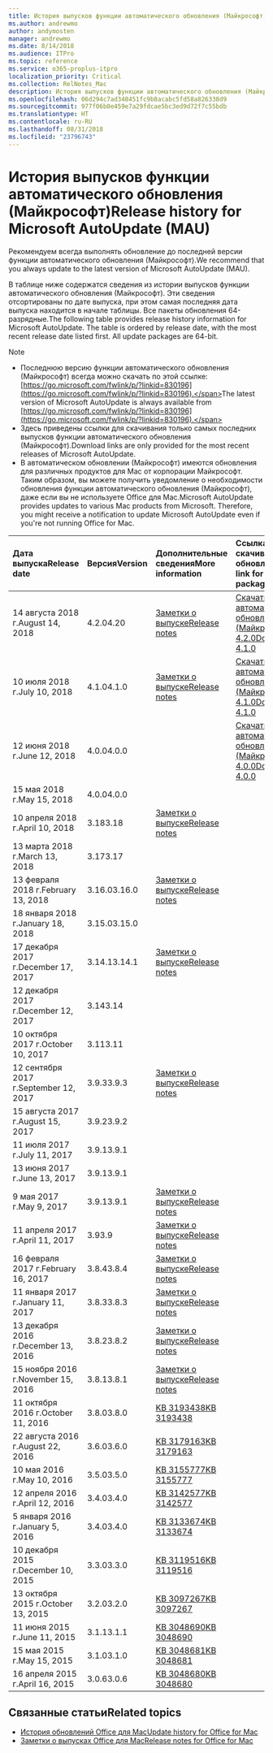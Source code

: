```yaml
---
title: История выпусков функции автоматического обновления (Майкрософт)
ms.author: andrewmo
author: andymosten
manager: andrewmo
ms.date: 8/14/2018
ms.audience: ITPro
ms.topic: reference
ms.service: o365-proplus-itpro
localization_priority: Critical
ms.collection: RelNotes_Mac
description: История выпусков функции автоматического обновления (Майкрософт) для ИТ-специалистов
ms.openlocfilehash: 06d294c7ad348451fc9b8acabc5fd58a826338d9
ms.sourcegitcommit: 977f06b0e459e7a29fdcae5bc3ed9d72f7c55bdb
ms.translationtype: HT
ms.contentlocale: ru-RU
ms.lasthandoff: 08/31/2018
ms.locfileid: "23796743"
---
```

# <a name="release-history-for-microsoft-autoupdate-mau"></a><span data-ttu-id="bd36a-103">История выпусков функции автоматического обновления (Майкрософт)</span><span class="sxs-lookup"><span data-stu-id="bd36a-103">Release history for Microsoft AutoUpdate (MAU)</span></span>
 
<span data-ttu-id="bd36a-104">Рекомендуем всегда выполнять обновление до последней версии функции автоматического обновления (Майкрософт).</span><span class="sxs-lookup"><span data-stu-id="bd36a-104">We recommend that you always update to the latest version of Microsoft AutoUpdate (MAU).</span></span>

<span data-ttu-id="bd36a-p101">В таблице ниже содержатся сведения из истории выпусков функции автоматического обновления (Майкрософт). Эти сведения отсортированы по дате выпуска, при этом самая последняя дата выпуска находится в начале таблицы. Все пакеты обновления 64-разрядные.</span><span class="sxs-lookup"><span data-stu-id="bd36a-p101">The following table provides release history information for Microsoft AutoUpdate. The table is ordered by release date, with the most recent release date listed first. All update packages are 64-bit.</span></span>

> [!NOTE]
> - <span data-ttu-id="bd36a-108">Последнюю версию функции автоматического обновления (Майкрософт) всегда можно скачать по этой ссылке: [https://go.microsoft.com/fwlink/p/?linkid=830196](https://go.microsoft.com/fwlink/p/?linkid=830196).</span><span class="sxs-lookup"><span data-stu-id="bd36a-108">The latest version of Microsoft AutoUpdate is always available from [https://go.microsoft.com/fwlink/p/?linkid=830196](https://go.microsoft.com/fwlink/p/?linkid=830196).</span></span>
> - <span data-ttu-id="bd36a-109">Здесь приведены ссылки для скачивания только самых последних выпусков функции автоматического обновления (Майкрософт).</span><span class="sxs-lookup"><span data-stu-id="bd36a-109">Download links are only provided for the most recent releases of Microsoft AutoUpdate.</span></span>
> - <span data-ttu-id="bd36a-p102">В автоматическом обновлении (Майкрософт) имеются обновления для различных продуктов для Mac от корпорации Майкрософт. Таким образом, вы можете получить уведомление о необходимости обновления функции автоматического обновления (Майкрософт), даже если вы не используете Office для Mac.</span><span class="sxs-lookup"><span data-stu-id="bd36a-p102">Microsoft AutoUpdate provides updates to various Mac products from Microsoft. Therefore, you might receive a notification to update Microsoft AutoUpdate even if you're not running Office for Mac.</span></span>
  
|<span data-ttu-id="bd36a-112">**Дата выпуска**</span><span class="sxs-lookup"><span data-stu-id="bd36a-112">**Release date**</span></span>|<span data-ttu-id="bd36a-113">**Версия**</span><span class="sxs-lookup"><span data-stu-id="bd36a-113">**Version**</span></span>|<span data-ttu-id="bd36a-114">**Дополнительные сведения**</span><span class="sxs-lookup"><span data-stu-id="bd36a-114">**More information**</span></span>|<span data-ttu-id="bd36a-115">**Ссылка для скачивания пакета обновления**</span><span class="sxs-lookup"><span data-stu-id="bd36a-115">**Download link for the update package**</span></span>|
|:-----|:-----|:-----|:-----|
|<span data-ttu-id="bd36a-116">14 августа 2018 г.</span><span class="sxs-lookup"><span data-stu-id="bd36a-116">August 14, 2018</span></span>  <br/> |<span data-ttu-id="bd36a-117">4.2.0</span><span class="sxs-lookup"><span data-stu-id="bd36a-117">4.20</span></span>  <br/> |[<span data-ttu-id="bd36a-118">Заметки о выпуске</span><span class="sxs-lookup"><span data-stu-id="bd36a-118">Release notes</span></span>](release-notes-office-for-mac.md#august-2018-release) <br/> |[<span data-ttu-id="bd36a-119">Скачать автоматическое обновление (Майкрософт) версии 4.2.0</span><span class="sxs-lookup"><span data-stu-id="bd36a-119">Download MAU 4.1.0</span></span>](https://officecdn.microsoft.com/pr/C1297A47-86C4-4C1F-97FA-950631F94777/OfficeMac/Microsoft_AutoUpdate_4.2.18081201_Updater.pkg) <br/> |
|<span data-ttu-id="bd36a-120">10 июля 2018 г.</span><span class="sxs-lookup"><span data-stu-id="bd36a-120">July 10, 2018</span></span>  <br/> |<span data-ttu-id="bd36a-121">4.1.0</span><span class="sxs-lookup"><span data-stu-id="bd36a-121">4.1.0</span></span>  <br/> |[<span data-ttu-id="bd36a-122">Заметки о выпуске</span><span class="sxs-lookup"><span data-stu-id="bd36a-122">Release notes</span></span>](release-notes-office-for-mac.md#july-2018-release) <br/> |[<span data-ttu-id="bd36a-123">Скачать автоматическое обновление (Майкрософт) версии 4.1.0</span><span class="sxs-lookup"><span data-stu-id="bd36a-123">Download MAU 4.1.0</span></span>](https://officecdn.microsoft.com/pr/C1297A47-86C4-4C1F-97FA-950631F94777/OfficeMac/Microsoft_AutoUpdate_4.1.18070902_Updater.pkg) <br/> |
|<span data-ttu-id="bd36a-124">12 июня 2018 г.</span><span class="sxs-lookup"><span data-stu-id="bd36a-124">June 12, 2018</span></span>  <br/> |<span data-ttu-id="bd36a-125">4.0.0</span><span class="sxs-lookup"><span data-stu-id="bd36a-125">4.0.0</span></span>  <br/> ||[<span data-ttu-id="bd36a-126">Скачать автоматическое обновление (Майкрософт) версии 4.0.0</span><span class="sxs-lookup"><span data-stu-id="bd36a-126">Download MAU 4.0.0</span></span>](https://officecdn.microsoft.com/pr/C1297A47-86C4-4C1F-97FA-950631F94777/OfficeMac/Microsoft_AutoUpdate_4.0.18061000_Updater.pkg) <br/> |
|<span data-ttu-id="bd36a-127">15 мая 2018 г.</span><span class="sxs-lookup"><span data-stu-id="bd36a-127">May 15, 2018</span></span>  <br/> |<span data-ttu-id="bd36a-128">4.0.0</span><span class="sxs-lookup"><span data-stu-id="bd36a-128">4.0.0</span></span>  <br/> |||
|<span data-ttu-id="bd36a-129">10 апреля 2018 г.</span><span class="sxs-lookup"><span data-stu-id="bd36a-129">April 10, 2018</span></span>  <br/> |<span data-ttu-id="bd36a-130">3.18</span><span class="sxs-lookup"><span data-stu-id="bd36a-130">3.18</span></span>  <br/> |[<span data-ttu-id="bd36a-131">Заметки о выпуске</span><span class="sxs-lookup"><span data-stu-id="bd36a-131">Release notes</span></span>](release-notes-office-for-mac.md#april-2018-release) <br/> ||
|<span data-ttu-id="bd36a-132">13 марта 2018 г.</span><span class="sxs-lookup"><span data-stu-id="bd36a-132">March 13, 2018</span></span>  <br/> |<span data-ttu-id="bd36a-133">3.17</span><span class="sxs-lookup"><span data-stu-id="bd36a-133">3.17</span></span>  <br/> |||
|<span data-ttu-id="bd36a-134">13 февраля 2018 г.</span><span class="sxs-lookup"><span data-stu-id="bd36a-134">February 13, 2018</span></span>  <br/> |<span data-ttu-id="bd36a-135">3.16.0</span><span class="sxs-lookup"><span data-stu-id="bd36a-135">3.16.0</span></span>  <br/> |[<span data-ttu-id="bd36a-136">Заметки о выпуске</span><span class="sxs-lookup"><span data-stu-id="bd36a-136">Release notes</span></span>](release-notes-office-for-mac.md#february-2018-release) <br/> | <br/> |
|<span data-ttu-id="bd36a-137">18 января 2018 г.</span><span class="sxs-lookup"><span data-stu-id="bd36a-137">January 18, 2018</span></span>  <br/> |<span data-ttu-id="bd36a-138">3.15.0</span><span class="sxs-lookup"><span data-stu-id="bd36a-138">3.15.0</span></span>  <br/> |<br/> |
|<span data-ttu-id="bd36a-139">17 декабря 2017 г.</span><span class="sxs-lookup"><span data-stu-id="bd36a-139">December 17, 2017</span></span>  <br/> |<span data-ttu-id="bd36a-140">3.14.1</span><span class="sxs-lookup"><span data-stu-id="bd36a-140">3.14.1</span></span>  <br/> |[<span data-ttu-id="bd36a-141">Заметки о выпуске</span><span class="sxs-lookup"><span data-stu-id="bd36a-141">Release notes</span></span>](release-notes-office-for-mac.md#december-2017-release) <br/> | <br/> |
|<span data-ttu-id="bd36a-142">12 декабря 2017 г.</span><span class="sxs-lookup"><span data-stu-id="bd36a-142">December 12, 2017</span></span>  <br/> |<span data-ttu-id="bd36a-143">3.14</span><span class="sxs-lookup"><span data-stu-id="bd36a-143">3.14</span></span>  <br/> ||  <br/> |
|<span data-ttu-id="bd36a-144">10 октября 2017 г.</span><span class="sxs-lookup"><span data-stu-id="bd36a-144">October 10, 2017</span></span>  <br/> |<span data-ttu-id="bd36a-145">3.11</span><span class="sxs-lookup"><span data-stu-id="bd36a-145">3.11</span></span>  <br/> ||<br/> |
|<span data-ttu-id="bd36a-146">12 сентября 2017 г.</span><span class="sxs-lookup"><span data-stu-id="bd36a-146">September 12, 2017</span></span>  <br/> |<span data-ttu-id="bd36a-147">3.9.3</span><span class="sxs-lookup"><span data-stu-id="bd36a-147">3.9.3</span></span>  <br/> |[<span data-ttu-id="bd36a-148">Заметки о выпуске</span><span class="sxs-lookup"><span data-stu-id="bd36a-148">Release notes</span></span>](release-notes-office-for-mac.md#september-2017-release) <br/> |<br/> |
|<span data-ttu-id="bd36a-149">15 августа 2017 г.</span><span class="sxs-lookup"><span data-stu-id="bd36a-149">August 15, 2017</span></span>  <br/> |<span data-ttu-id="bd36a-150">3.9.2</span><span class="sxs-lookup"><span data-stu-id="bd36a-150">3.9.2</span></span>  <br/> || <br/> |
|<span data-ttu-id="bd36a-151">11 июля 2017 г.</span><span class="sxs-lookup"><span data-stu-id="bd36a-151">July 11, 2017</span></span>  <br/> |<span data-ttu-id="bd36a-152">3.9.1</span><span class="sxs-lookup"><span data-stu-id="bd36a-152">3.9.1</span></span>  <br/> || <br/> |
|<span data-ttu-id="bd36a-153">13 июня 2017 г.</span><span class="sxs-lookup"><span data-stu-id="bd36a-153">June 13, 2017</span></span>  <br/> |<span data-ttu-id="bd36a-154">3.9.1</span><span class="sxs-lookup"><span data-stu-id="bd36a-154">3.9.1</span></span>  <br/> || <br/> |
|<span data-ttu-id="bd36a-155">9 мая 2017 г.</span><span class="sxs-lookup"><span data-stu-id="bd36a-155">May 9, 2017</span></span>  <br/> |<span data-ttu-id="bd36a-156">3.9.1</span><span class="sxs-lookup"><span data-stu-id="bd36a-156">3.9.1</span></span>  <br/> |[<span data-ttu-id="bd36a-157">Заметки о выпуске</span><span class="sxs-lookup"><span data-stu-id="bd36a-157">Release notes</span></span>](release-notes-office-for-mac.md#may-2017-release) <br/> | <br/> |
|<span data-ttu-id="bd36a-158">11 апреля 2017 г.</span><span class="sxs-lookup"><span data-stu-id="bd36a-158">April 11, 2017</span></span>  <br/> |<span data-ttu-id="bd36a-159">3.9</span><span class="sxs-lookup"><span data-stu-id="bd36a-159">3.9</span></span>  <br/> |[<span data-ttu-id="bd36a-160">Заметки о выпуске</span><span class="sxs-lookup"><span data-stu-id="bd36a-160">Release notes</span></span>](release-notes-office-for-mac.md#april-2017-release) <br/> |  <br/> |
|<span data-ttu-id="bd36a-161">16 февраля 2017 г.</span><span class="sxs-lookup"><span data-stu-id="bd36a-161">February 16, 2017</span></span>  <br/> |<span data-ttu-id="bd36a-162">3.8.4</span><span class="sxs-lookup"><span data-stu-id="bd36a-162">3.8.4</span></span>  <br/> |[<span data-ttu-id="bd36a-163">Заметки о выпуске</span><span class="sxs-lookup"><span data-stu-id="bd36a-163">Release notes</span></span>](release-notes-office-for-mac.md#february-2017-release) <br/> | <br/> |
|<span data-ttu-id="bd36a-164">11 января 2017 г.</span><span class="sxs-lookup"><span data-stu-id="bd36a-164">January 11, 2017</span></span>  <br/> |<span data-ttu-id="bd36a-165">3.8.3</span><span class="sxs-lookup"><span data-stu-id="bd36a-165">3.8.3</span></span>  <br/> |[<span data-ttu-id="bd36a-166">Заметки о выпуске</span><span class="sxs-lookup"><span data-stu-id="bd36a-166">Release notes</span></span>](release-notes-office-for-mac.md#january-2017-release) <br/> | <br/> |
|<span data-ttu-id="bd36a-167">13 декабря 2016 г.</span><span class="sxs-lookup"><span data-stu-id="bd36a-167">December 13, 2016</span></span>  <br/> |<span data-ttu-id="bd36a-168">3.8.2</span><span class="sxs-lookup"><span data-stu-id="bd36a-168">3.8.2</span></span>  <br/> |[<span data-ttu-id="bd36a-169">Заметки о выпуске</span><span class="sxs-lookup"><span data-stu-id="bd36a-169">Release notes</span></span>](release-notes-office-for-mac.md#december-2016-release) <br/> | <br/> |
|<span data-ttu-id="bd36a-170">15 ноября 2016 г.</span><span class="sxs-lookup"><span data-stu-id="bd36a-170">November 15, 2016</span></span>  <br/> |<span data-ttu-id="bd36a-171">3.8.1</span><span class="sxs-lookup"><span data-stu-id="bd36a-171">3.8.1</span></span>  <br/> |[<span data-ttu-id="bd36a-172">Заметки о выпуске</span><span class="sxs-lookup"><span data-stu-id="bd36a-172">Release notes</span></span>](release-notes-office-for-mac.md#november-2016-release) <br/> | <br/> |
|<span data-ttu-id="bd36a-173">11 октября 2016 г.</span><span class="sxs-lookup"><span data-stu-id="bd36a-173">October 11, 2016</span></span>  <br/> |<span data-ttu-id="bd36a-174">3.8.0</span><span class="sxs-lookup"><span data-stu-id="bd36a-174">3.8.0</span></span>  <br/> |[<span data-ttu-id="bd36a-175">KB 3193438</span><span class="sxs-lookup"><span data-stu-id="bd36a-175">KB 3193438</span></span>](https://support.microsoft.com/kb/3193438) <br/> | <br/> |
|<span data-ttu-id="bd36a-176">22 августа 2016 г.</span><span class="sxs-lookup"><span data-stu-id="bd36a-176">August 22, 2016</span></span>  <br/> |<span data-ttu-id="bd36a-177">3.6.0</span><span class="sxs-lookup"><span data-stu-id="bd36a-177">3.6.0</span></span>  <br/> |[<span data-ttu-id="bd36a-178">KB 3179163</span><span class="sxs-lookup"><span data-stu-id="bd36a-178">KB 3179163</span></span>](https://support.microsoft.com/kb/3179163) <br/> | <br/> |
|<span data-ttu-id="bd36a-179">10 мая 2016 г.</span><span class="sxs-lookup"><span data-stu-id="bd36a-179">May 10, 2016</span></span>  <br/> |<span data-ttu-id="bd36a-180">3.5.0</span><span class="sxs-lookup"><span data-stu-id="bd36a-180">3.5.0</span></span>  <br/> |[<span data-ttu-id="bd36a-181">KB 3155777</span><span class="sxs-lookup"><span data-stu-id="bd36a-181">KB 3155777</span></span>](https://support.microsoft.com/kb/3155777) <br/> | <br/> |
|<span data-ttu-id="bd36a-182">12 апреля 2016 г.</span><span class="sxs-lookup"><span data-stu-id="bd36a-182">April 12, 2016</span></span>  <br/> |<span data-ttu-id="bd36a-183">3.4.0</span><span class="sxs-lookup"><span data-stu-id="bd36a-183">3.4.0</span></span>  <br/> |[<span data-ttu-id="bd36a-184">KB 3142577</span><span class="sxs-lookup"><span data-stu-id="bd36a-184">KB 3142577</span></span>](https://support.microsoft.com/kb/3142577) <br/> | <br/> |
|<span data-ttu-id="bd36a-185">5 января 2016 г.</span><span class="sxs-lookup"><span data-stu-id="bd36a-185">January 5, 2016</span></span>  <br/> |<span data-ttu-id="bd36a-186">3.4.0</span><span class="sxs-lookup"><span data-stu-id="bd36a-186">3.4.0</span></span>  <br/> |[<span data-ttu-id="bd36a-187">KB 3133674</span><span class="sxs-lookup"><span data-stu-id="bd36a-187">KB 3133674</span></span>](https://support.microsoft.com/kb/3133674) <br/> | <br/> |
|<span data-ttu-id="bd36a-188">10 декабря 2015 г.</span><span class="sxs-lookup"><span data-stu-id="bd36a-188">December 10, 2015</span></span>  <br/> |<span data-ttu-id="bd36a-189">3.3.0</span><span class="sxs-lookup"><span data-stu-id="bd36a-189">3.3.0</span></span>  <br/> |[<span data-ttu-id="bd36a-190">KB 3119516</span><span class="sxs-lookup"><span data-stu-id="bd36a-190">KB 3119516</span></span>](https://support.microsoft.com/kb/3119516) <br/> | <br/> |
|<span data-ttu-id="bd36a-191">13 октября 2015 г.</span><span class="sxs-lookup"><span data-stu-id="bd36a-191">October 13, 2015</span></span>  <br/> |<span data-ttu-id="bd36a-192">3.2.0</span><span class="sxs-lookup"><span data-stu-id="bd36a-192">3.2.0</span></span>  <br/> |[<span data-ttu-id="bd36a-193">KB 3097267</span><span class="sxs-lookup"><span data-stu-id="bd36a-193">KB 3097267</span></span>](https://support.microsoft.com/kb/3097267) <br/> | <br/> |
|<span data-ttu-id="bd36a-194">11 июня 2015 г.</span><span class="sxs-lookup"><span data-stu-id="bd36a-194">June 11, 2015</span></span>  <br/> |<span data-ttu-id="bd36a-195">3.1.1</span><span class="sxs-lookup"><span data-stu-id="bd36a-195">3.1.1</span></span>  <br/> |[<span data-ttu-id="bd36a-196">KB 3048690</span><span class="sxs-lookup"><span data-stu-id="bd36a-196">KB 3048690</span></span>](https://support.microsoft.com/kb/3048690) <br/> | <br/> |
|<span data-ttu-id="bd36a-197">15 мая 2015 г.</span><span class="sxs-lookup"><span data-stu-id="bd36a-197">May 15, 2015</span></span>  <br/> |<span data-ttu-id="bd36a-198">3.1.0</span><span class="sxs-lookup"><span data-stu-id="bd36a-198">3.1.0</span></span>  <br/> |[<span data-ttu-id="bd36a-199">KB 3048681</span><span class="sxs-lookup"><span data-stu-id="bd36a-199">KB 3048681</span></span>](https://support.microsoft.com/kb/3048681) <br/> | <br/> |
|<span data-ttu-id="bd36a-200">16 апреля 2015 г.</span><span class="sxs-lookup"><span data-stu-id="bd36a-200">April 16, 2015</span></span>  <br/> |<span data-ttu-id="bd36a-201">3.0.6</span><span class="sxs-lookup"><span data-stu-id="bd36a-201">3.0.6</span></span>  <br/> |[<span data-ttu-id="bd36a-202">KB 3048680</span><span class="sxs-lookup"><span data-stu-id="bd36a-202">KB 3048680</span></span>](https://support.microsoft.com/kb/3048680) <br/> | <br/> |

## <a name="related-topics"></a><span data-ttu-id="bd36a-203">Связанные статьи</span><span class="sxs-lookup"><span data-stu-id="bd36a-203">Related topics</span></span>

- [<span data-ttu-id="bd36a-204">История обновлений Office для Mac</span><span class="sxs-lookup"><span data-stu-id="bd36a-204">Update history for Office for Mac</span></span>](update-history-office-for-mac.md)
- [<span data-ttu-id="bd36a-205">Заметки о выпусках Office для Mac</span><span class="sxs-lookup"><span data-stu-id="bd36a-205">Release notes for Office for Mac</span></span>](release-notes-office-for-mac.md) 